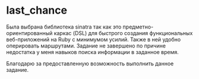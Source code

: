 # last_chance
Была выбрана библиотека sinatra  так как это предметно-ориентированный каркас (DSL) для быстрого создания функциональных веб-приложений на Ruby с минимумом усилий.
Также в ней удобно оперировать маршрутами.
Задание не завершено по причине недостатка  у меня навыков поиска информации в заданное время.

Благодарю за предоставленную возможность выполнить данное задание.
